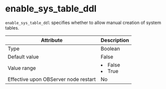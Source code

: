 enable_sys_table_ddl
=========================================

`enable_sys_table_ddl` specifies whether to allow manual creation of system tables.


| **Attribute** | **Description** |
|------------------|--------------------------------------------------------------------------------------------------------|
| Type | Boolean |
| Default value | False |
| Value range | <li> False   <li> True |
| Effective upon OBServer node restart | No |


